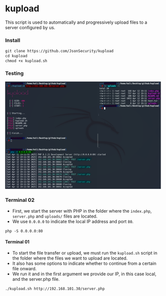 # kupload
This script is used to automatically and progressively upload files to a server configured by us.

### Install

```
git clone https://github.com/JsonSecurity/kupload
cd kupload
chmod +x kupload.sh
```

### Testing

<img src="https://github.com/JsonSecurity/Images/blob/main/scripts/kupload_test.png" />

### Terminal 02

- First, we start the server with PHP in the folder where the `index.php`, `server.php` and `uploads/` files are located.
- We use `0.0.0.0` to indicate the local IP address and port `80`.

```
php -S 0.0.0.0:80 
```

#### Terminal 01

- To start the file transfer or upload, we must run the `kupload.sh` script in the folder where the files we want to upload are located.
- It also has some options to indicate whether to continue from a certain file onward.
- We run it and in the first argument we provide our IP, in this case local, and the server.php file.

```
./kupload.sh http://192.168.101.30/server.php
```





